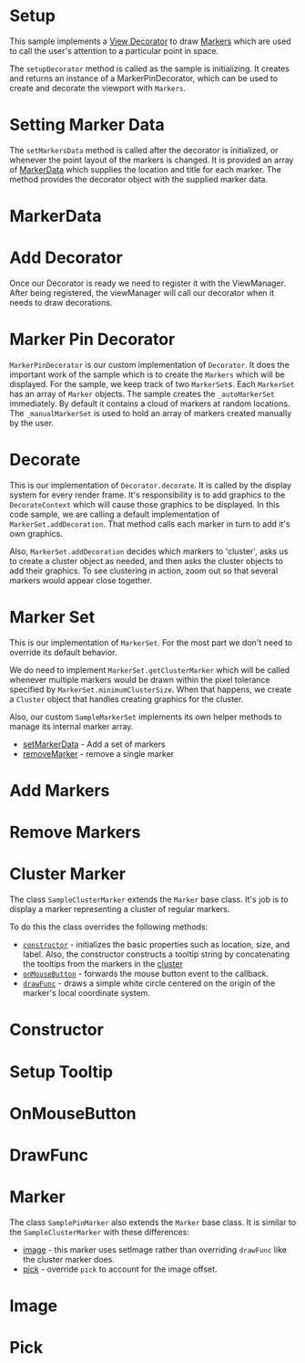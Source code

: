 # Setup

This sample implements a [View Decorator](https://www.itwinjs.org/learning/frontend/viewdecorations/) to draw [Markers](https://www.itwinjs.org/learning/frontend/markers/) which are used to call the user's attention to a particular point in space.

The `setupDecorator` method is called as the sample is initializing.  It creates and returns an instance of a MarkerPinDecorator, which can be used to create and decorate the viewport with `Markers`.

[_metadata_:annotation]:- "SETUPDECORATOR"

# Setting Marker Data

The `setMarkersData` method is called after the decorator is initialized, or whenever the point layout of the markers is changed.  It is provided an array of [MarkerData](/?step=MARKERDATA) which supplies the location and title for each marker.  The method provides the decorator object with the supplied marker data.

[_metadata_:annotation]:- "SETMARKERDATA"

# MarkerData

[_metadata_:annotation]:- "MARKERDATA"
[_metadata_:minor]:- "true"

# Add Decorator

Once our Decorator is ready we need to register it with the ViewManager.  After being registered, the viewManager will call our decorator when it needs to draw decorations.

[_metadata_:annotation]:- "ENABLEDECORATIONS"

# Marker Pin Decorator

`MarkerPinDecorator` is our custom implementation of `Decorator`.  It does the important work of the sample which is to create the `Markers` which will be displayed.  For the sample, we keep track of two `MarkerSet`s.  Each `MarkerSet` has an array of `Marker` objects.  The sample creates the `_autoMarkerSet` immediately.  By default it contains a cloud of markers at random locations.  The `_manualMarkerSet` is used to hold an array of markers created manually by the user.

[_metadata_:annotation]:- "MARKERPINDECORATOR"

# Decorate

This is our implementation of `Decorator.decorate`.  It is called by the display system for every render frame.  It's responsibility is to add graphics to the `DecorateContext` which will cause those graphics to be displayed.  In this code sample, we are calling a default implementation of `MarkerSet.addDecoration`.  That method calls each marker in turn to add it's own graphics.

Also, `MarkerSet.addDecoration` decides which markers to 'cluster', asks us to create a cluster object as needed, and then asks the cluster objects to add their graphics.  To see clustering in action, zoom out so that several markers would appear close together.

[_metadata_:annotation]:- "DECORATE"

# Marker Set

This is our implementation of `MarkerSet`.  For the most part we don't need to override its default behavior.

We do need to implement `MarkerSet.getClusterMarker` which will be called whenever multiple markers would be drawn within the pixel tolerance specified by `MarkerSet.minimumClusterSize`.  When that happens, we create a `Cluster` object that handles creating graphics for the cluster.

Also, our custom `SampleMarkerSet` implements its own helper methods to manage its internal marker array.

- [setMarkerData](/?step=SETMARKERSDATA) \- Add a set of markers
- [removeMarker](/?step=REMOVEMARKER) \- remove a single marker

[_metadata_:annotation]:- "SAMPLEMARKERSET"

# Add Markers
[_metadata_:minor]:- "true"
[_metadata_:annotation]:- "SETMARKERSDATA"

# Remove Markers
[_metadata_:minor]:- "true"
[_metadata_:annotation]:- "REMOVEMARKER"

# Cluster Marker

The class `SampleClusterMarker` extends the `Marker` base class.  It's job is to display a marker representing a cluster of regular markers.

To do this the class overrides the following methods:

- [`constructor`](/?step=CLUSTERMARKERCONSTRUCTOR) \- initializes the basic properties such as location, size, and label. Also, the constructor constructs a tooltip string by concatenating the tooltips from the markers in the [cluster](/?step=CLUSTERMARKERTOOLTIP)
- [`onMouseButton`](/?step=CLUSTERMARKERMOUSEBUTTON) \- forwards the mouse button event to the callback.
- [`drawFunc`](/?step=CLUSTERMARKERDRAWFUNC) \- draws a simple white circle centered on the origin of the marker's local coordinate system.

[_metadata_:annotation]:- "SAMPLECLUSTERMARKER"

# Constructor
[_metadata_:minor]:- "true"
[_metadata_:annotation]:- "CLUSTERMARKERCONSTRUCTOR"

# Setup Tooltip
[_metadata_:minor]:- "true"
[_metadata_:annotation]:- "CLUSTERMARKERTOOLTIP"

# OnMouseButton
[_metadata_:minor]:- "true"
[_metadata_:annotation]:- "CLUSTERMARKERMOUSEBUTTON"

# DrawFunc
[_metadata_:minor]:- "true"
[_metadata_:annotation]:- "CLUSTERMARKERDRAWFUNC"

# Marker

The class `SamplePinMarker` also extends the `Marker` base class.  It is similar to the `SampleClusterMarker` with these differences:

- [image](/?step=MARKERPINIMAGE) \- this marker uses setImage rather than overriding `drawFunc` like the cluster marker does.
- [pick](/?step=MARKERPINPICK) \- override `pick` to account for the image offset.

[_metadata_:annotation]:- "SAMPLEPINMARKER"

# Image
[_metadata_:minor]:- "true"
[_metadata_:annotation]:- "MARKERPINIMAGE"

# Pick
[_metadata_:minor]:- "true"
[_metadata_:annotation]:- "MARKERPINPICK"
